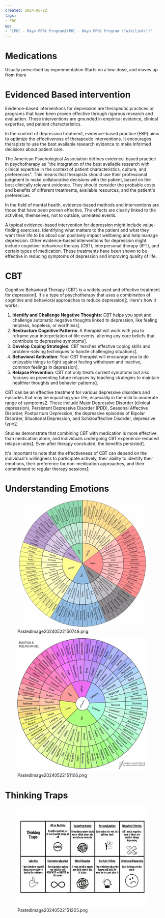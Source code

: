 ```yaml
---
created: 2024-05-22
tags:
- PRC
up:
- "[PRC - Mayo PPRC Program](PRC - Mayo PPRC Program \"wikilink\")"
---
```


# Medications

Usually prescribed by experimentation
Starts on a low-dose, and moves up from there

# Evidenced Based intervention

Evidence-based interventions for depression are therapeutic practices or programs that have been proven effective through rigorous research and evaluation. These interventions are grounded in empirical evidence, clinical expertise, and patient characteristics.

In the context of depression treatment, evidence-based practice (EBP) aims to optimize the effectiveness of therapeutic interventions. It encourages therapists to use the best available research evidence to make informed decisions about patient care.

The American Psychological Association defines evidence-based practice in psychotherapy as "the integration of the best available research with clinical expertise in the context of patient characteristics, culture, and preferences". This means that therapists should use their professional judgment to make collaborative decisions with the patient, based on the best clinically relevant evidence. They should consider the probable costs and benefits of different treatments, available resources, and the patient's preferences.

In the field of mental health, evidence-based methods and interventions are those that have been proven effective. The effects are clearly linked to the activities, themselves, not to outside, unrelated events.

A typical evidence-based intervention for depression might include value-finding exercises. Identifying what matters to the patient and what they want their life to be about can positively impact wellbeing and help manage depression. Other evidence-based interventions for depression might include cognitive-behavioral therapy (CBT), interpersonal therapy (IPT), and certain types of medication. These treatments have been shown to be effective in reducing symptoms of depression and improving quality of life.

# CBT

Cognitive Behavioral Therapy (CBT) is a widely used and effective treatment for depression[1](https://psychcentral.com/depression/cbt-for-depression). It's a type of psychotherapy that uses a combination of cognitive and behavioral approaches to reduce depression[2](https://www.choosingtherapy.com/cbt-for-depression/). Here's how it works:

1.  **Identify and Challenge Negative Thoughts**: CBT helps you spot and challenge automatic negative thoughts linked to depression, like feeling helpless, hopeless, or worthless[1](https://psychcentral.com/depression/cbt-for-depression).
2.  **Restructure Cognitive Patterns**: A therapist will work with you to reframe your interpretation of life events, altering any core beliefs that contribute to depressive symptoms[1](https://psychcentral.com/depression/cbt-for-depression).
3.  **Develop Coping Strategies**: CBT teaches effective coping skills and problem-solving techniques to handle challenging situations[1](https://psychcentral.com/depression/cbt-for-depression).
4.  **Behavioral Activation**: Your CBT therapist will encourage you to do enjoyable things to fight against feeling withdrawn and inactive, common feelings in depression[1](https://psychcentral.com/depression/cbt-for-depression).
5.  **Relapse Prevention**: CBT not only treats current symptoms but also focuses on preventing future relapses by teaching strategies to maintain healthier thoughts and behavior patterns[1](https://psychcentral.com/depression/cbt-for-depression).

CBT can be an effective treatment for various depressive disorders and episodes that may be impacting your life, especially in the mild to moderate range of symptoms[2](https://www.choosingtherapy.com/cbt-for-depression/). These include Major Depressive Disorder (clinical depression), Persistent Depressive Disorder (PDD), Seasonal Affective Disorder, Postpartum Depression, the depressive episodes of Bipolar Disorder, Situational Depression, and Schizoaffective Disorder, depressive type[2](https://www.choosingtherapy.com/cbt-for-depression/).

Studies demonstrate that combining CBT with medication is more effective than medication alone, and individuals undergoing CBT experience reduced relapse rates[1](https://psychcentral.com/depression/cbt-for-depression). Even after therapy concluded, the benefits persisted[1](https://psychcentral.com/depression/cbt-for-depression).

It's important to note that the effectiveness of CBT can depend on the individual's willingness to participate actively, their ability to identify their emotions, their preference for non-medication approaches, and their commitment to regular therapy sessions[1](https://psychcentral.com/depression/cbt-for-depression).

# Understanding Emotions

<figure>
<img
src="PRC%20-%20Depression-media/df551ff9dbff564d5df0d196b85312414db21995.png"
title="wikilink" alt="Pastedimage20240522150749.png" />
<figcaption
aria-hidden="true">Pastedimage20240522150749.png</figcaption>
</figure>

<figure>
<img
src="PRC%20-%20Depression-media/fbc74af719c6f9cc2e5233e0175b01fe2c2ff36f.png"
title="wikilink" alt="Pastedimage20240522151106.png" />
<figcaption
aria-hidden="true">Pastedimage20240522151106.png</figcaption>
</figure>

# Thinking Traps

<figure>
<img
src="PRC%20-%20Depression-media/ca5dc0cd32e723e435477795eb055e6a3fc883da.png"
title="wikilink" alt="Pastedimage20240522151205.png" />
<figcaption
aria-hidden="true">Pastedimage20240522151205.png</figcaption>
</figure>
